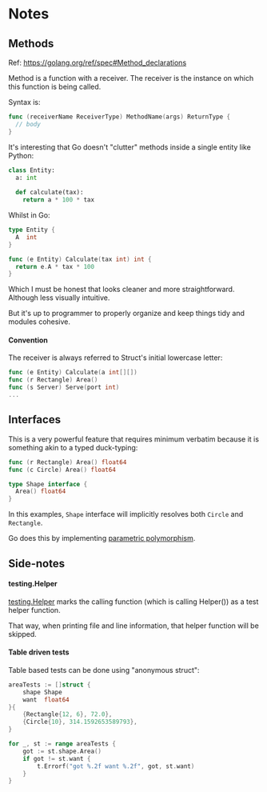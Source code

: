 # Notes

## Methods

Ref: https://golang.org/ref/spec#Method_declarations

Method is a function with a receiver. The receiver is the instance on which this function is being called.

Syntax is:

```go
func (receiverName ReceiverType) MethodName(args) ReturnType {
  // body
}
```

It's interesting that Go doesn't "clutter" methods inside a single entity like Python:

```python
class Entity:
  a: int
  
  def calculate(tax):
    return a * 100 * tax
```

Whilst in Go:

```go
type Entity {
  A  int
}

func (e Entity) Calculate(tax int) int {
  return e.A * tax * 100
}
```

Which I must be honest that looks cleaner and more straightforward. Although less visually intuitive.

But it's up to programmer to properly organize and keep things tidy and modules cohesive.

#### Convention

The receiver is always referred to Struct's initial lowercase letter:

```go
func (e Entity) Calculate(a int[][])
func (r Rectangle) Area()
func (s Server) Serve(port int)
...
```

## Interfaces

This is a very powerful feature that requires minimum verbatim because it is something akin to a 
typed duck-typing:

```go
func (r Rectangle) Area() float64
func (c Circle) Area() float64

type Shape interface {
  Area() float64
}
```

In this examples, `Shape` interface will implicitly resolves both `Circle` and `Rectangle`.

Go does this by implementing [parametric polymorphism](https://en.wikipedia.org/wiki/Parametric_polymorphism).

## Side-notes

#### testing.Helper

[testing.Helper](https://golang.org/pkg/testing/#B.Helper) marks the calling function (which is calling Helper()) as a test helper function.

That way, when printing file and line information, that helper function will be skipped.

#### Table driven tests

Table based tests can be done using "anonymous struct":

```go
areaTests := []struct {
    shape Shape
    want  float64
}{
    {Rectangle{12, 6}, 72.0},
    {Circle{10}, 314.1592653589793},
}

for _, st := range areaTests {
    got := st.shape.Area()
    if got != st.want {
        t.Errorf("got %.2f want %.2f", got, st.want)
    }
}
```
